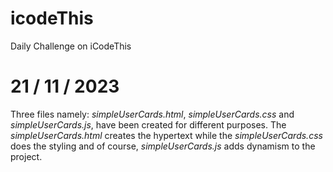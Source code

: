 # icodeThis
Daily Challenge on iCodeThis

# 21 / 11 / 2023

Three files namely: _simpleUserCards.html_, _simpleUserCards.css_ and _simpleUserCards.js_, have been created for different purposes. The _simpleUserCards.html_ creates the hypertext while the _simpleUserCards.css_ does the styling and of course, _simpleUserCards.js_ adds dynamism to the project.
